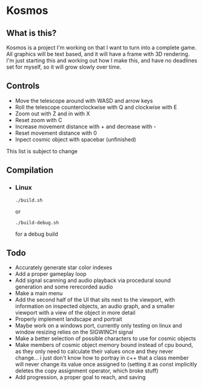 # Kosmos
## What is this?

Kosmos is a project I'm working on that I want to turn into a complete game.
All graphics will be text based, and it will have a frame with 3D rendering.
I'm just starting this and working out how I make this, and have no deadlines set for myself, so it will grow slowly over time.

## Controls
- Move the telescope around with WASD and arrow keys
- Roll the telescope counterclockwise with Q and clockwise with E
- Zoom out with Z and in with X
- Reset zoom with C
- Increase movement distance with + and decrease with -
- Reset movement distance with 0
- Inpect cosmic object with spacebar (unfinished)

This list is subject to change

## Compilation

-  ### Linux
    
    ```shell
    ./build.sh
    ```
    or
    ```shell
    ./build-debug.sh
    ```
    for a debug build

## Todo
- Accurately generate star color indexes
- Add a proper gameplay loop
- Add signal scanning and audio playback via procedural sound generation and some rerecorded audio
- Make a main menu
- Add the second half of the UI that sits next to the viewport, with information on inspected objects, an audio graph, and a smaller viewport with a view of the object in more detail
- Properly implement landscape and portrait
- Maybe work on a windows port, currently only testing on linux and window resizing relies on the SIGWINCH signal
- Make a better selection of possible characters to use for cosmic objects
- Make members of cosmic object memory bound instead of cpu bound, as they only need to calculate their values once and they never change... i just don't know how to portray in c++ that a class member will never change its value once assigned to (setting it as const implicitly deletes the copy assignment operator, which broke stuff)
- Add progression, a proper goal to reach, and saving
